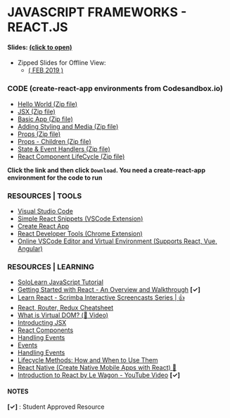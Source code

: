 # JAVASCRIPT FRAMEWORKS - REACT.JS

#### Slides: [(click to open)](https://kostasx.github.io/EventLoop/Education/TechTalentSchool/javascript/reactjs.html#/) 

- Zipped Slides for Offline View:
	- <a href="./slides/slides-18.02.2019.zip" download>( FEB 2019 )</a>

### CODE (create-react-app environments from Codesandbox.io)

- [Hello World (Zip file)](./code/create-react-app--01-hello-world.zip)
- [JSX (Zip file)](./code/create-react-app--02-JSX-expressions.zip)
- [Basic App (Zip file)](./code/create-react-app--03-basic-App.zip)
- [Adding Styling and Media (Zip file)](./code/create-react-app--04-reactjs-styling-and-media.zip)
- [Props (Zip file)](./code/create-react-app--05--Props.zip)
- [Props - Children (Zip file)](./code/create-react-app--06--Props-Children.zip)
- [State & Event Handlers (Zip file)](./code/create-react-app--07-State-and-Event-Handlers.zip)
- [React Component LifeCycle (Zip file)](./code/create-react-app--08-Lifecycle-and-methods.zip)

__Click the link and then click `Download`. You need a create-react-app environment for the code to run__ 

### RESOURCES | TOOLS

- [Visual Studio Code](https://code.visualstudio.com/)
- [Simple React Snippets (VSCode Extension)](https://marketplace.visualstudio.com/items?itemName=burkeholland.simple-react-snippets)
- [Create React App](https://github.com/facebook/create-react-app)
- [React Developer Tools (Chrome Extension)](https://chrome.google.com/webstore/detail/react-developer-tools/fmkadmapgofadopljbjfkapdkoienihi?hl=en)    
- [Online VSCode Editor and Virtual Environment (Supports React, Vue, Angular)](https://codesandbox.io/)
    
### RESOURCES | LEARNING

- [SoloLearn JavaScript Tutorial](https://www.sololearn.com/Course/JavaScript/)
- [Getting Started with React - An Overview and Walkthrough](https://www.taniarascia.com/getting-started-with-react/) <strong>[&checkmark;]</strong>
- [Learn React - Scrimba Interactive Screencasts Series | :+1:](https://scrimba.com/g/glearnreact)
- [React, Router, Redux Cheatsheet](./docs/react-redux.pdf)
- [What is Virtual DOM? (:movie_camera: Video)](https://www.youtube.com/watch?v=jwRAdGLUarw)
- [Introducting JSX](https://reactjs.org/docs/introducing-jsx.html)   
- [React Components](https://reactjs.org/docs/react-component.html)    
- [Handling Events](https://reactjs.org/docs/handling-events.html)
- [Events](https://reactjs.org/docs/events.html)
- [Handling Events](https://reactjs.org/docs/handling-events.html)
- [Lifecycle Methods: How and When to Use Them](https://blog.bitsrc.io/react-16-lifecycle-methods-how-and-when-to-use-them-f4ad31fb2282)
- [React Native (Create Native Mobile Apps with React) :iphone:](https://facebook.github.io/react-native/)
- [Introduction to React by Le Wagon - YouTube Video](https://www.youtube.com/watch?v=_ZTT9kw3PIE) <strong>[&checkmark;]</strong>
    
    

#### NOTES

__[&checkmark;]__ : Student Approved Resource
